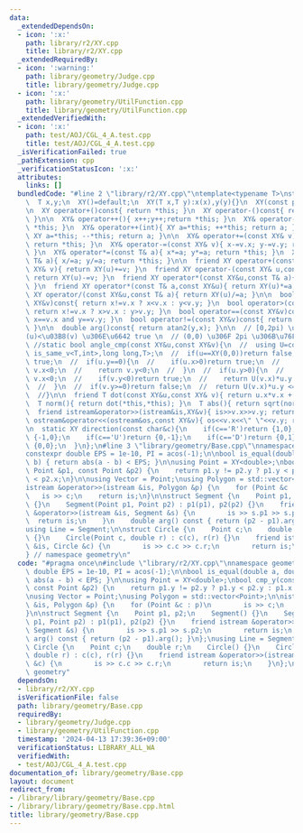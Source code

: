 ```yaml
---
data:
  _extendedDependsOn:
  - icon: ':x:'
    path: library/r2/XY.cpp
    title: library/r2/XY.cpp
  _extendedRequiredBy:
  - icon: ':warning:'
    path: library/geometry/Judge.cpp
    title: library/geometry/Judge.cpp
  - icon: ':x:'
    path: library/geometry/UtilFunction.cpp
    title: library/geometry/UtilFunction.cpp
  _extendedVerifiedWith:
  - icon: ':x:'
    path: test/AOJ/CGL_4_A.test.cpp
    title: test/AOJ/CGL_4_A.test.cpp
  _isVerificationFailed: true
  _pathExtension: cpp
  _verificationStatusIcon: ':x:'
  attributes:
    links: []
  bundledCode: "#line 2 \"library/r2/XY.cpp\"\ntemplate<typename T>\nstruct XY{\n\
    \  T x,y;\n  XY()=default;\n  XY(T x,T y):x(x),y(y){}\n  XY(const pair<T,T>&xy):x(xy.first),y(xy.second){}\n\
    \n  XY operator+()const{ return *this; }\n  XY operator-()const{ return XY(-x,-y);\
    \ }\n\n  XY& operator++(){ x++;y++;return *this; }\n  XY& operator--(){ x--;y--;return\
    \ *this; }\n  XY& operator++(int){ XY a=*this; ++*this; return a; }\n  XY& operator--(int){\
    \ XY a=*this; --*this; return a; }\n\n  XY& operator+=(const XY& v){ x+=v.x; y+=v.y;\
    \ return *this; }\n  XY& operator-=(const XY& v){ x-=v.x; y-=v.y; return *this;\
    \ }\n  XY& operator*=(const T& a){ x*=a; y*=a; return *this; }\n  XY& operator/=(const\
    \ T& a){ x/=a; y/=a; return *this; }\n\n  friend XY operator+(const XY& u,const\
    \ XY& v){ return XY(u)+=v; }\n  friend XY operator-(const XY& u,const XY& v){\
    \ return XY(u)-=v; }\n  friend XY operator*(const XY&u,const T& a){ return XY(u)*=a;\
    \ }\n  friend XY operator*(const T& a,const XY&u){ return XY(u)*=a; }\n  friend\
    \ XY operator/(const XY&u,const T& a){ return XY(u)/=a; }\n\n  bool operator<(const\
    \ XY&v)const{ return x!=v.x ? x<v.x : y<v.y; }\n  bool operator>(const XY&v)const{\
    \ return x!=v.x ? x>v.x : y>v.y; }\n  bool operator==(const XY&v)const{ return\
    \ x==v.x and y==v.y; }\n  bool operator!=(const XY&v)const{ return !(*this==v);\
    \ }\n\n  double arg()const{ return atan2(y,x); }\n\n  // [0,2pi) \u3067 \u03B8\
    (u)<\u03B8(v) \u306E\u6642 true \n  // (0,0) \u306F 2pi \u306B\u76F8\u5F53\n \
    \ //static bool angle_cmp(const XY&u,const XY&v){\n  //  using U=conditional_t<\
    \ is_same_v<T,int>,long long,T>;\n  //  if(u==XY(0,0))return false;\n  //  if(v==XY(0,0))return\
    \ true;\n  //  if(u.y==0){\n  //    if(u.x>0)return true;\n  //    if(v.y==0)return\
    \ v.x<0;\n  //    return v.y<0;\n  //  }\n  //  if(u.y>0){\n  //    if(v.y==0)return\
    \ v.x<0;\n  //    if(v.y<0)return true;\n  //    return U(v.x)*u.y <= U(u.x)*v.y;\n\
    \  //  }\n  //  if(v.y>=0)return false;\n  //  return U(v.x)*u.y <= U(u.x)*v.y;\n\
    \  //}\n\n  friend T dot(const XY&u,const XY& v){ return u.x*v.x + u.y*v.y; }\n\
    \  T norm(){ return dot(*this,*this); }\n  T abs(){ return sqrt(norm()); }\n\n\
    \  friend istream&operator>>(istream&is,XY&v){ is>>v.x>>v.y; return is; }\n  friend\
    \ ostream&operator<<(ostream&os,const XY&v){ os<<v.x<<\" \"<<v.y; return os;}\n\
    \n  static XY direction(const char&c){\n    if(c=='R')return {1,0};\n    if(c=='L')return\
    \ {-1,0};\n    if(c=='U')return {0,-1};\n    if(c=='D')return {0,1};\n    return\
    \ {0,0};\n  }\n};\n#line 3 \"library/geometry/Base.cpp\"\nnamespace geometry {\n\
    constexpr double EPS = 1e-10, PI = acos(-1);\n\nbool is_equal(double a, double\
    \ b) { return abs(a - b) < EPS; }\n\nusing Point = XY<double>;\nbool cmp_y(const\
    \ Point &p1, const Point &p2) {\n    return p1.y != p2.y ? p1.y < p2.y : p1.x\
    \ < p2.x;\n}\n\nusing Vector = Point;\nusing Polygon = std::vector<Point>;\n\n\
    istream &operator>>(istream &is, Polygon &p) {\n    for (Point &c : p)\n     \
    \   is >> c;\n    return is;\n}\n\nstruct Segment {\n    Point p1, p2;\n    Segment()\
    \ {}\n    Segment(Point p1, Point p2) : p1(p1), p2(p2) {}\n    friend istream\
    \ &operator>>(istream &is, Segment &s) {\n        is >> s.p1 >> s.p2;\n      \
    \  return is;\n    }\n    double arg() const { return (p2 - p1).arg(); }\n};\n\
    using Line = Segment;\n\nstruct Circle {\n    Point c;\n    double r;\n    Circle()\
    \ {}\n    Circle(Point c, double r) : c(c), r(r) {}\n    friend istream &operator>>(istream\
    \ &is, Circle &c) {\n        is >> c.c >> c.r;\n        return is;\n    }\n};\n\
    } // namespace geometry\n"
  code: "#pragma once\n#include \"library/r2/XY.cpp\"\nnamespace geometry {\nconstexpr\
    \ double EPS = 1e-10, PI = acos(-1);\n\nbool is_equal(double a, double b) { return\
    \ abs(a - b) < EPS; }\n\nusing Point = XY<double>;\nbool cmp_y(const Point &p1,\
    \ const Point &p2) {\n    return p1.y != p2.y ? p1.y < p2.y : p1.x < p2.x;\n}\n\
    \nusing Vector = Point;\nusing Polygon = std::vector<Point>;\n\nistream &operator>>(istream\
    \ &is, Polygon &p) {\n    for (Point &c : p)\n        is >> c;\n    return is;\n\
    }\n\nstruct Segment {\n    Point p1, p2;\n    Segment() {}\n    Segment(Point\
    \ p1, Point p2) : p1(p1), p2(p2) {}\n    friend istream &operator>>(istream &is,\
    \ Segment &s) {\n        is >> s.p1 >> s.p2;\n        return is;\n    }\n    double\
    \ arg() const { return (p2 - p1).arg(); }\n};\nusing Line = Segment;\n\nstruct\
    \ Circle {\n    Point c;\n    double r;\n    Circle() {}\n    Circle(Point c,\
    \ double r) : c(c), r(r) {}\n    friend istream &operator>>(istream &is, Circle\
    \ &c) {\n        is >> c.c >> c.r;\n        return is;\n    }\n};\n} // namespace\
    \ geometry"
  dependsOn:
  - library/r2/XY.cpp
  isVerificationFile: false
  path: library/geometry/Base.cpp
  requiredBy:
  - library/geometry/Judge.cpp
  - library/geometry/UtilFunction.cpp
  timestamp: '2024-04-13 17:39:36+09:00'
  verificationStatus: LIBRARY_ALL_WA
  verifiedWith:
  - test/AOJ/CGL_4_A.test.cpp
documentation_of: library/geometry/Base.cpp
layout: document
redirect_from:
- /library/library/geometry/Base.cpp
- /library/library/geometry/Base.cpp.html
title: library/geometry/Base.cpp
---
```

